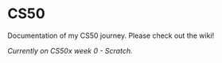 # CS50
Documentation of my CS50 journey.
Please check out the wiki!


_Currently on CS50x week 0 - Scratch._
